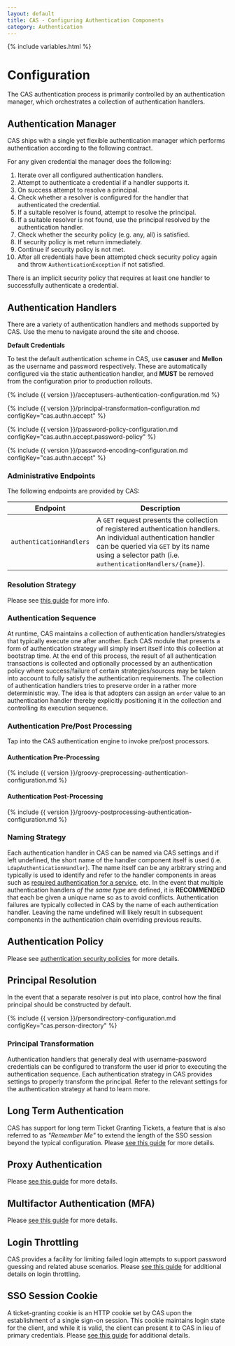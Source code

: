 ```yaml
---
layout: default
title: CAS - Configuring Authentication Components
category: Authentication
---
```

{% include variables.html %}


# Configuration

The CAS authentication process is primarily controlled by an 
authentication manager, which orchestrates a collection of authentication handlers.

## Authentication Manager

CAS ships with a single yet flexible authentication manager which 
performs authentication according to the following contract.

For any given credential the manager does the following:

1. Iterate over all configured authentication handlers.
2. Attempt to authenticate a credential if a handler supports it.
3. On success attempt to resolve a principal.
  1. Check whether a resolver is configured for the handler that authenticated the credential.
  2. If a suitable resolver is found, attempt to resolve the principal.
  3. If a suitable resolver is not found, use the principal resolved by the authentication handler.
4. Check whether the security policy (e.g. any, all) is satisfied.
  1. If security policy is met return immediately.
  2. Continue if security policy is not met.
5. After all credentials have been attempted check security policy again and throw `AuthenticationException` if not satisfied.

There is an implicit security policy that requires at least one handler to successfully authenticate a credential.

## Authentication Handlers

There are a variety of authentication handlers and methods supported 
by CAS. Use the menu to navigate around the site and choose.

<div class="alert alert-warning"><strong>Default Credentials</strong><p>To test the default authentication scheme in CAS,
use <strong>casuser</strong> and <strong>Mellon</strong> as the username and password respectively. These are automatically
configured via the static authentication handler, and <strong>MUST</strong> be removed from the configuration
prior to production rollouts.</p></div>

{% include {{ version }}/acceptusers-authentication-configuration.md %}

{% include {{ version }}/principal-transformation-configuration.md configKey="cas.authn.accept" %}

{% include {{ version }}/password-policy-configuration.md configKey="cas.authn.accept.password-policy" %}

{% include {{ version }}/password-encoding-configuration.md configKey="cas.authn.accept" %}

### Administrative Endpoints

The following endpoints are provided by CAS:
 
| Endpoint                  | Description
|---------------------------|------------------------------------------------
| `authenticationHandlers`  | A `GET` request presents the collection of registered authentication handlers. An individual authentication handler can be queried via `GET` by its name using a selector path (i.e. `authenticationHandlers/{name}`).

### Resolution Strategy

Please see [this guide](Configuring-Authentication-Resolution.html) for more info.      

### Authentication Sequence

At runtime, CAS maintains a collection of authentication handlers/strategies that typically execute one after another. 
Each CAS module that presents a form of authentication strategy will simply insert itself into this collection at 
bootstrap time. At the end of this process, the result of all authentication transactions is collected and optionally processed by 
an authentication policy where success/failure of certain strategies/sources may be taken into account to fully satisfy the 
authentication requirements. The collection of authentication handlers tries to preserve order in a rather more deterministic way. 
The idea is that adopters can assign an `order` value to an authentication handler thereby explicitly positioning it in the 
collection and controlling its execution sequence.

### Authentication Pre/Post Processing
            
Tap into the CAS authentication engine to invoke pre/post processors.

#### Authentication Pre-Processing

{% include {{ version }}/groovy-preprocessing-authentication-configuration.md %}
                                   
#### Authentication Post-Processing

{% include {{ version }}/groovy-postprocessing-authentication-configuration.md %}

### Naming Strategy

Each authentication handler in CAS can be named via CAS settings and if left undefined, the short name of 
the handler component itself is used (i.e. `LdapAuthenticationHandler`). The name itself can be any arbitrary string and typically is used
to identify and refer to the handler components in areas such as [required authentication for a service](../services/Configuring-Service-AuthN-Policy.html), etc.
In the event that multiple authentication handlers *of the same type* are defined, it is **RECOMMENDED** that each be given a unique name so as to avoid conflicts.
Authentication failures are typically collected in CAS by the name of each authentication handler. Leaving the name undefined will likely result in subsequent components in the authentication chain overriding previous results.

## Authentication Policy

Please see [authentication security policies](Configuring-Authentication-Policy.html) for more details.

## Principal Resolution

In the event that a separate resolver is put into place, control how the final principal should be constructed by default.

{% include {{ version }}/persondirectory-configuration.md configKey="cas.person-directory" %}

### Principal Transformation

Authentication handlers that generally deal with username-password credentials
can be configured to transform the user id prior to executing the authentication sequence.
Each authentication strategy in CAS provides settings to properly transform the principal.
Refer to the relevant settings for the authentication strategy at hand to learn more.

## Long Term Authentication

CAS has support for long term Ticket Granting Tickets, a feature that is also referred to as _"Remember Me"_
to extend the length of the SSO session beyond the typical configuration.
Please [see this guide](Configuring-LongTerm-Authentication.html) for more details.

## Proxy Authentication

Please [see this guide](Configuring-Proxy-Authentication.html) for more details.

## Multifactor Authentication (MFA)

Please [see this guide](../mfa/Configuring-Multifactor-Authentication.html) for more details.

## Login Throttling

CAS provides a facility for limiting failed login attempts to support password guessing and related abuse scenarios.
Please [see this guide](Configuring-Authentication-Throttling.html) for additional details on login throttling.

## SSO Session Cookie

A ticket-granting cookie is an HTTP cookie set by CAS upon the establishment of a single sign-on session.
This cookie maintains login state for the client, and while it is valid, the client can present it to CAS in lieu of primary credentials.
Please [see this guide](Configuring-SSO.html) for additional details.
